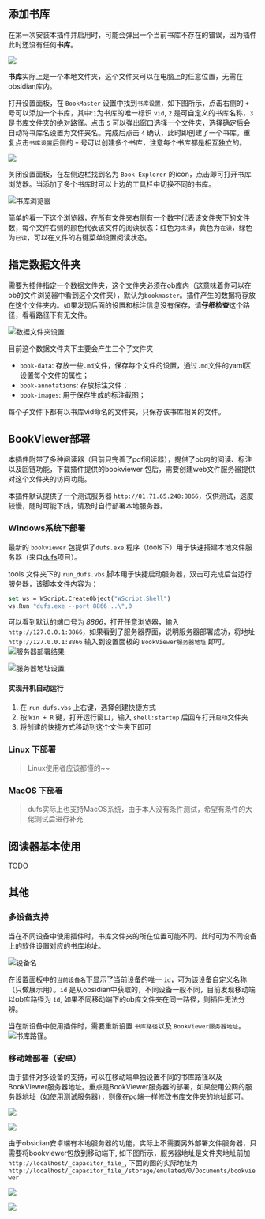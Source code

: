 
## 添加书库
在第一次安装本插件并启用时，可能会弹出一个当前书库不存在的错误，因为插件此时还没有任何**书库**。

![](images/open_bookvault_setting.png)

**书库**实际上是一个本地文件夹，这个文件夹可以在电脑上的任意位置，无需在obsidian库内。

打开设置面板，在 `BookMaster` 设置中找到`书库设置`，如下图所示，点击右侧的 `+` 号可以添加一个书库，其中:`1`为书库的唯一标识 `vid`, `2` 是可自定义的书库名称，`3` 是书库文件夹的绝对路径。点击 `5` 可以弹出窗口选择一个文件夹，选择确定后会自动将书库名设置为文件夹名。完成后点击 `4` 确认，此时即创建了一个书库。重复点击`书库设置`后侧的 `+` 号可以创建多个书库，注意每个书库都是相互独立的。

![](images/add_bookvault.png)



关闭设置面板，在左侧边栏找到名为 `Book Explorer` 的icon，点击即可打开书库浏览器。当添加了多个书库时可以上边的工具栏中切换不同的书库。

![书库浏览器](images/book_explorer.png)


简单的看一下这个浏览器，在所有文件夹右侧有一个数字代表该文件夹下的文件数，每个文件右侧的颜色代表该文件的阅读状态：红色为`未读`，黄色为`在读`，绿色为`已读`，可以在文件的右键菜单设置阅读状态。

## 指定数据文件夹

需要为插件指定一个数据文件夹，这个文件夹必须在ob库内（这意味着你可以在ob的文件浏览器中看到这个文件夹），默认为`bookmaster`。插件产生的数据将存放在这个文件夹内。如果发现后面的设置和标注信息没有保存，请**仔细检查**这个路径，看看路径下有无文件。

![数据文件夹设置](images/bookdata_setting.png)

目前这个数据文件夹下主要会产生三个子文件夹
- `book-data`: 存放一些`.md`文件，保存每个文件的设置，通过`.md`文件的yaml区设置每个文件的属性；
- `book-annotations`: 存放标注文件；
- `book-images`: 用于保存生成的标注截图；

每个子文件下都有以书库vid命名的文件夹，只保存该书库相关的文件。

## BookViewer部署

本插件附带了多种阅读器（目前只完善了pdf阅读器），提供了ob内的阅读、标注以及回链功能，下载插件提供的bookviewer 包后，需要创建web文件服务器提供对这个文件夹的访问功能。

本插件默认提供了一个测试服务器 `http://81.71.65.248:8866`，仅供测试，速度较慢，随时可能下线，请及时自行部署本地服务器。

### Windows系统下部署
最新的 `bookviewer` 包提供了`dufs.exe` 程序（tools下）用于快速搭建本地文件服务器（来自[dufs]()项目）。

tools 文件夹下的 `run_dufs.vbs` 脚本用于快捷启动服务器，双击可完成后台运行服务器，该脚本文件内容为：

```vb
set ws = WScript.CreateObject("WScript.Shell")
ws.Run "dufs.exe --port 8866 ..\",0   
```

可以看到默认的端口号为 *8866*，打开任意浏览器，输入 `http://127.0.0.1:8866`，如果看到了服务器界面，说明服务器部署成功，将地址 `http://127.0.0.1:8866` 输入到设置面板的 `BookViewer服务器地址` 即可。
![服务器部署结果](images/bookviewer_deployment.png)

![服务器地址设置](images/bookvewer_setting.png)

#### 实现开机自动运行
1. 在 `run_dufs.vbs` 上右键，选择创建快捷方式
2. 按 `Win + R` 键，打开运行窗口，输入 `shell:startup` 后回车打开`启动`文件夹
3. 将创建的快捷方式移动到这个文件夹下即可


### Linux 下部署

> Linux使用者应该都懂的~~

### MacOS 下部署
> dufs实际上也支持MacOS系统，由于本人没有条件测试，希望有条件的大佬测试后进行补充

## 阅读器基本使用

TODO

## 其他

### 多设备支持

当在不同设备中使用插件时，书库文件夹的所在位置可能不同。此时可为不同设备上的软件设置对应的书库地址。

![设备名](images/device_name.png)

在设置面板中的`当前设备名`下显示了当前设备的唯一 `id`，可为该设备自定义名称（只做展示用）。`id` 是从obsidian中获取的，不同设备一般不同，目前发现移动端以ob库路径为 `id`, 如果不同移动端下的ob库文件夹在同一路径，则插件无法分辨。

当在新设备中使用插件时，需要重新设置 `书库路径`以及 `BookViewer服务器地址`。
![书库路径](images/bookvaultpath.png)。

### 移动端部署（安卓）

由于插件对多设备的支持，可以在移动端单独设置不同的书库路径以及BookViewer服务器地址。重点是BookViewer服务器的部署，如果使用公网的服务器地址（如使用测试服务器），则像在pc端一样修改书库文件夹的地址即可。

![](images/bookvault_in_mobile.png)

![](images/bookvault_path_setting.jpg)


由于obsidian安卓端有本地服务器的功能，实际上不需要另外部署文件服务器，只需要将bookviewer包放到移动端下, 如下图所示，服务器地址是文件夹地址前加 `http://localhost/_capacitor_file_`, 下面的图的实际地址为`http://localhost/_capacitor_file_/storage/emulated/0/Documents/bookviewer`

![](images/bookviewer_path_in_mobile.png)

![](images/bookviewer_server_setting_mobile.png)

